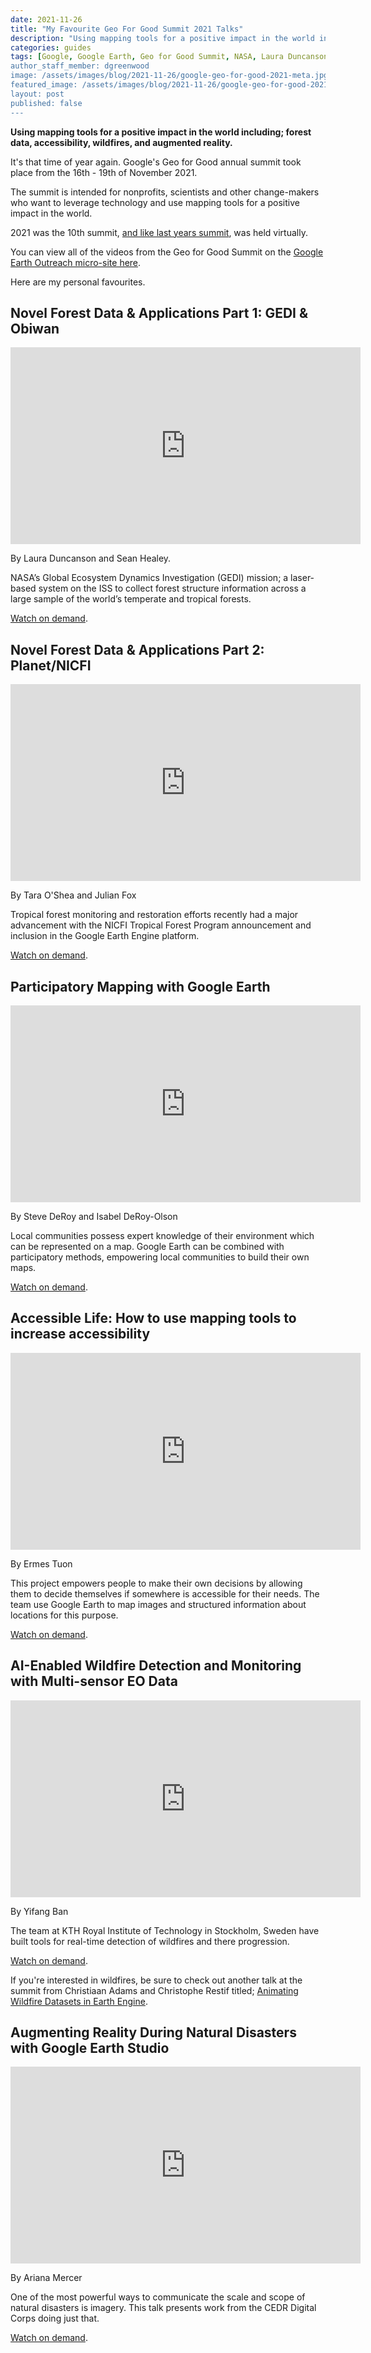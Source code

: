 ```yaml
---
date: 2021-11-26
title: "My Favourite Geo For Good Summit 2021 Talks"
description: "Using mapping tools for a positive impact in the world including; forest data, accessibility, wildfires, and augmented reality."
categories: guides
tags: [Google, Google Earth, Geo for Good Summit, NASA, Laura Duncanson, Sean Healey, Tara O'Shea, Julian Fox, NICFI, Steve DeRoy, Isabel DeRoy-Olson, Ermes Tuon, Accessible Life, Ariana Mercer, CEDR Digital Corps, KTH Royal Institute of Technology, Yifang Ban]
author_staff_member: dgreenwood
image: /assets/images/blog/2021-11-26/google-geo-for-good-2021-meta.jpg
featured_image: /assets/images/blog/2021-11-26/google-geo-for-good-2021.jpg
layout: post
published: false
---
```


**Using mapping tools for a positive impact in the world including; forest data, accessibility, wildfires, and augmented reality.**

It's that time of year again. Google's Geo for Good annual summit took place from the 16th - 19th of November 2021.

The summit is intended for nonprofits, scientists and other change-makers who want to leverage technology and use mapping tools for a positive impact in the world.

2021 was the 10th summit, [and like last years summit](/blog/2020/my-favourite-geo-for-good-summit-talks-2020), was held virtually.

You can view all of the videos from the Geo for Good Summit on the [Google Earth Outreach micro-site here](https://earthoutreachonair.withgoogle.com/events/geoforgood21/).

Here are my personal favourites.

## Novel Forest Data & Applications Part 1: GEDI & Obiwan

<iframe width="560" height="315" src="https://www.youtube-nocookie.com/embed/PQwVDnOsqhQ" title="YouTube video player" frameborder="0" allow="accelerometer; autoplay; clipboard-write; encrypted-media; gyroscope; picture-in-picture" allowfullscreen></iframe>

By Laura Duncanson and Sean Healey.

NASA’s Global Ecosystem Dynamics Investigation (GEDI) mission;  a laser-based system on the ISS to collect forest structure information across a large sample of the world’s temperate and tropical forests.

[Watch on demand](https://earthoutreachonair.withgoogle.com/events/geoforgood21?talk=forest-gedi).

## Novel Forest Data & Applications Part 2: Planet/NICFI

<iframe width="560" height="315" src="https://www.youtube-nocookie.com/embed/-5BK4Brh_lk" title="YouTube video player" frameborder="0" allow="accelerometer; autoplay; clipboard-write; encrypted-media; gyroscope; picture-in-picture" allowfullscreen></iframe>

By Tara O'Shea and Julian Fox

Tropical forest monitoring and restoration efforts recently had a major advancement with the NICFI Tropical Forest Program announcement and inclusion in the Google Earth Engine platform. 

[Watch on demand](https://earthoutreachonair.withgoogle.com/events/geoforgood21?talk=forest-planet-nicfi).

## Participatory Mapping with Google Earth

<iframe width="560" height="315" src="https://www.youtube-nocookie.com/embed/VeiS1Q32-IE" title="YouTube video player" frameborder="0" allow="accelerometer; autoplay; clipboard-write; encrypted-media; gyroscope; picture-in-picture" allowfullscreen></iframe>

By Steve DeRoy and Isabel DeRoy-Olson

Local communities possess expert knowledge of their environment which can be represented on a map. Google Earth can be combined with participatory methods, empowering local communities to build their own maps.

[Watch on demand](https://earthoutreachonair.withgoogle.com/events/geoforgood21?talk=inclusion-mapping).

## Accessible Life: How to use mapping tools to increase accessibility

<iframe width="560" height="315" src="https://www.youtube-nocookie.com/embed/cXTsbkn7e_A?start=1425" title="YouTube video player" frameborder="0" allow="accelerometer; autoplay; clipboard-write; encrypted-media; gyroscope; picture-in-picture" allowfullscreen></iframe>

By Ermes Tuon

This project empowers people to make their own decisions by allowing them to decide themselves if somewhere is accessible for their needs. The team use Google Earth to map images and structured information about locations for this purpose.

[Watch on demand](https://earthoutreachonair.withgoogle.com/events/geoforgood21?talk=inclusion-lightningtalks).

## AI-Enabled Wildfire Detection and Monitoring with Multi-sensor EO Data

<iframe width="560" height="315" src="https://www.youtube-nocookie.com/embed/LRXD2sotmv0?start=545" title="YouTube video player" frameborder="0" allow="accelerometer; autoplay; clipboard-write; encrypted-media; gyroscope; picture-in-picture" allowfullscreen></iframe>

By Yifang Ban

The team at KTH Royal Institute of Technology in Stockholm, Sweden have built tools for real-time detection of wildfires and there progression.

[Watch on demand](https://earthoutreachonair.withgoogle.com/events/geoforgood21/watch?talk=crisis-lightningtalks).

If you're interested in wildfires, be sure to check out another talk at the summit from Christiaan Adams and Christophe Restif titled; [Animating Wildfire Datasets in Earth Engine](https://earthoutreachonair.withgoogle.com/events/geoforgood21?talk=crisis-wildfires).

## Augmenting Reality During Natural Disasters with Google Earth Studio

<iframe width="560" height="315" src="https://www.youtube-nocookie.com/embed/LRXD2sotmv0?start=935" title="YouTube video player" frameborder="0" allow="accelerometer; autoplay; clipboard-write; encrypted-media; gyroscope; picture-in-picture" allowfullscreen></iframe>

By Ariana Mercer

One of the most powerful ways to communicate the scale and scope of natural disasters is imagery. This talk presents work from the CEDR Digital Corps doing just that.

[Watch on demand](https://earthoutreachonair.withgoogle.com/events/geoforgood21/watch?talk=crisis-lightningtalks).